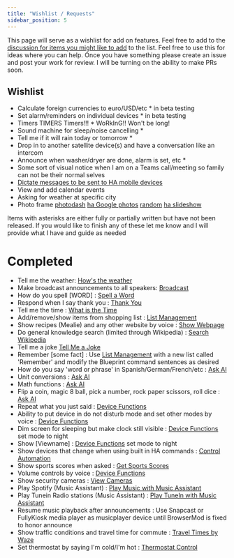 ```yaml
---
title: "Wishlist / Requests"
sidebar_position: 5
---
```

This page will serve as a wishlist for add on features.  Feel free to add to the [discussion for items you might like to add](https://github.com/dinki/View-Assist/discussions/19) to the list.  Feel free to use this for ideas where you can help.  Once you have something please create an issue and post your work for review.  I will be turning on the ability to make PRs soon.


## Wishlist

* Calculate foreign currencies to euro/USD/etc * in beta testing
* Set alarm/reminders on individual devices * in beta testing
* Timers TIMERS Timers!!! * WoRkInG!!  Won't be long!
* Sound machine for sleep/noise cancelling *
* Tell me if it will rain today or tomorrow *
* Drop in to another satellite device(s) and have a conversation like an intercom
* Announce when washer/dryer are done, alarm is set, etc *
* Some sort of visual notice when I am on a Teams call/meeting so family can not be their normal selves
* [Dictate messages to be sent to HA mobile devices](https://github.com/dinki/View-Assist/discussions/19#discussioncomment-9745565)
* View and add calendar events
* Asking for weather at specific city
* Photo frame [photodash](https://github.com/apop880/photodash) [ha Google photos](https://github.com/Daanoz/ha-google-photos) [random](https://picsum.photos/) [ha slideshow](https://github.com/garthschoeddert/HASlideshow-lfix)

Items with asterisks are either fully or partially written but have not been released.  If you would like to finish any of these let me know and I will provide what I have and guide as needed

# Completed

* Tell me the weather:  [How's the weather](extend-functionality/sentences/hows-the-weather)
* Make broadcast announcements to all speakers: [Broadcast](extend-functionality/sentences/broadcast)
* How do you spell [WORD] : [Spell a Word](extend-functionality/sentences/spell-a-word)
* Respond when I say thank you : [Thank You](extend-functionality/sentences/thank-you)
* Tell me the time : [What is the Time](extend-functionality/sentences/what-time-is-it)
* Add/remove/show items from shopping list : [List Management](extend-functionality/sentences/list-management)
* Show recipes (Mealie) and any other website by voice : [Show Webpage](extend-functionality/sentences/show-webpage)
* Do general knowledge search (limited through Wikipedia) : [Search Wikipedia](extend-functionality/sentences/search-wikipedia)
* Tell me a joke [Tell Me a Joke](extend-functionality/sentences/tell-me-a-joke)
* Remember [some fact] : Use [List Management](extend-functionality/sentences/list-management) with a new list called 'Remember' and modify the Blueprint command sentences as desired
* How do you say 'word or phrase' in Spanish/German/French/etc : [Ask AI](extend-functionality/sentences/ask-ai)
* Unit conversions : [Ask AI](extend-functionality/sentences/ask-ai)
* Math functions  : [Ask AI](extend-functionality/sentences/ask-ai)
* Flip a coin, magic 8 ball, pick a number, rock paper scissors, roll dice : [Ask AI](extend-functionality/sentences/ask-ai)
* Repeat what you just said : [Device Functions](extend-functionality/sentences/device-functions)
* Ability to put device in do not disturb mode and set other modes by voice : [Device Functions](extend-functionality/sentences/device-functions)
* Dim screen for sleeping but make clock still visible : [Device Functions](extend-functionality/sentences/device-functions) set mode to night
* Show [Viewname] : [Device Functions](extend-functionality/sentences/device-functions) set mode to night
* Show devices that change when using built in HA commands : [Control Automation](viewassist-setup/homeassistant-configuration/viewassist-configuration/control-automations)
* Show sports scores when asked  : [Get Sports Scores](extend-functionality/sentences/get-sports-scores)
* Volume controls by voice : [Device Functions](extend-functionality/sentences/device-functions)
* Show security cameras : [View Cameras](extend-functionality/sentences/view-camera)
* Play Spotify (Music Assistant) : [Play Music with Music Assistant](extend-functionality/sentences/play-music-with-ma)
* Play Tunein Radio stations (Music Assistant) : [Play TuneIn with Music Assistant](extend-functionality/sentences/play-tunein-with-ma)
* Resume music playback after announcements : Use Snapcast or FullyKiosk media player as musicplayer device until BrowserMod is fixed to honor announce 
* Show traffic conditions and travel time for commute : [Travel Times by Waze](extend-functionality/sentences/travel-times-by-waze)
* Set thermostat by saying I'm cold/I'm hot  : [Thermostat Control](extend-functionality/sentences/thermostat-control)
